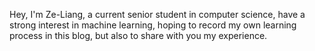 

Hey, I'm Ze-Liang, a current senior student in computer science, have a strong interest in machine learning, hoping to record my own learning process in this blog, but also to share with you my experience.